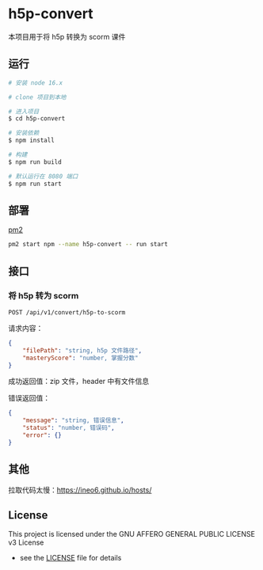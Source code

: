 # h5p-convert

本项目用于将 h5p 转换为 scorm 课件

## 运行

```bash
# 安装 node 16.x

# clone 项目到本地

# 进入项目
$ cd h5p-convert

# 安装依赖
$ npm install

# 构建
$ npm run build

# 默认运行在 8080 端口
$ npm run start
```

## 部署

[pm2](https://pm2.keymetrics.io/)

```bash
pm2 start npm --name h5p-convert -- run start
```

## 接口

### 将 h5p 转为 scorm

`POST /api/v1/convert/h5p-to-scorm`

请求内容：

```json
{
    "filePath": "string, h5p 文件路径",
    "masteryScore": "number, 掌握分数"
}
```

成功返回值：zip 文件，header 中有文件信息

错误返回值：

```json
{
    "message": "string, 错误信息",
    "status": "number, 错误码",
    "error": {}
}
```

## 其他

拉取代码太慢：<https://ineo6.github.io/hosts/>

## License

This project is licensed under the GNU AFFERO GENERAL PUBLIC LICENSE v3 License

- see the [LICENSE](LICENSE) file for details
